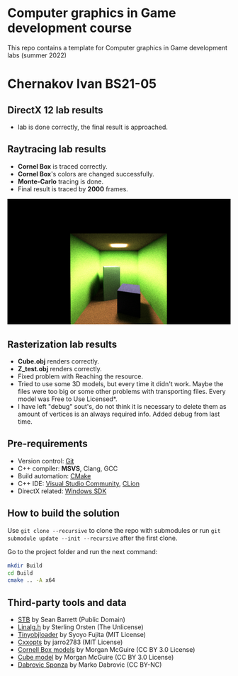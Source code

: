 # Computer graphics in Game development course

This repo contains a template for Computer graphics in Game development labs (summer 2022)

# Chernakov Ivan BS21-05
## DirectX 12 lab results
- lab is done correctly, the final result is approached.

## Raytracing lab results
- **Cornel Box** is traced correctly.
- **Cornel Box**'s colors are changed successfully.
- **Monte-Carlo** tracing is done.
- Final result is traced by **2000** frames.

![Final result is traced by 2000 frames](./images/resultRaytracing.png)

## Rasterization lab results
- **Cube.obj** renders correctly.
- **Z_test.obj** renders correctly.
- Fixed problem with Reaching the resource.
- Tried to use some 3D models, but every time it didn't work. Maybe the files were too big or some other problems with transporting files. Every model was Free to Use Licensed*.
- I have left "debug" sout's, do not think it is necessary to delete them as amount of vertices is an always required info. Added debug from last time.

## Pre-requirements

- Version control: [Git](https://git-scm.com/)
- C++ compiler: **MSVS**, Clang, GCC
- Build automation: [CMake](https://cmake.org/download/)
- C++ IDE: [Visual Studio Community](https://visualstudio.microsoft.com/downloads/), [CLion](https://www.jetbrains.com/clion/)
- DirectX related: [Windows SDK](https://developer.microsoft.com/en-us/windows/downloads/windows-sdk/)

## How to build the solution

Use `git clone --recursive` to clone the repo with submodules or run `git submodule update --init --recursive` after the first clone.

Go to the project folder and run the next command:

```sh
mkdir Build
cd Build
cmake .. -A x64
```

## Third-party tools and data

- [STB](https://github.com/nothings/stb) by Sean Barrett (Public Domain)
- [Linalg.h](https://github.com/sgorsten/linalg) by Sterling Orsten (The Unlicense)
- [Tinyobjloader](https://github.com/syoyo/tinyobjloader) by Syoyo Fujita (MIT License)
- [Cxxopts](https://github.com/jarro2783/cxxopts) by jarro2783 (MIT License)
- [Cornell Box models](https://casual-effects.com/g3d/data10/index.html#) by Morgan McGuire (CC BY 3.0 License)
- [Cube model](https://casual-effects.com/g3d/data10/index.html#) by Morgan McGuire (CC BY 3.0 License)
- [Dabrovic Sponza](https://casual-effects.com/g3d/data10/index.html#) by Marko Dabrovic (CC BY-NC)
